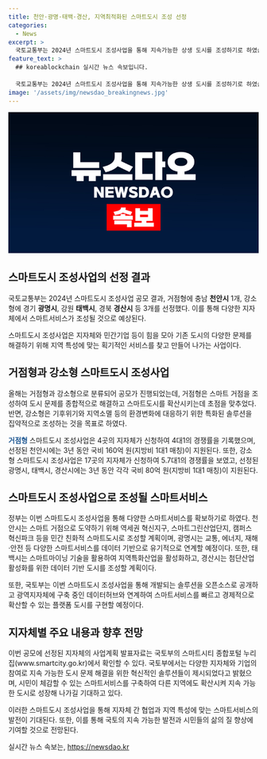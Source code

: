 ```yaml
---
title: 천안·광명·태백·경산, 지역최적화된 스마트도시 조성 선정
categories:
  - News
excerpt: >
  국토교통부는 2024년 스마트도시 조성사업을 통해 지속가능한 상생 도시를 조성하기로 하였습니다. 이에 거점형과 강소형으로 나눠 공모를 진행하였고, 충남 천안시와 경기 광명시, 강원 태백시, 경북 경산시 등 4개 지자체를 선정하였습니다. 각 지자체는 지역 특성에 맞는 스마트서비스를 개발하여 도시 문제를 해결하고, 국비와 지방비를 매칭하여 지원받을 예정이며, 이에 대한 자세한 사항은 스마트시티 종합포털 누리집에서 확인 가능합니다. 이를 통해 국토부는 지속 가능한 도시로의 성장을 기대하고 있습니다.
feature_text: >
  ## koreablockchain 실시간 뉴스 속보입니다.

  국토교통부는 2024년 스마트도시 조성사업을 통해 지속가능한 상생 도시를 조성하기로 하였습니다. 이에 거점형과 강소형으로 나눠 공모를 진행하였고, 충남 천안시와 경기 광명시, 강원 태백시, 경북 경산시 등 4개 지자체를 선정하였습니다. 각 지자체는 지역 특성에 맞는 스마트서비스를 개발하여 도시 문제를 해결하고, 국비와 지방비를 매칭하여 지원받을 예정이며, 이에 대한 자세한 사항은 스마트시티 종합포털 누리집에서 확인 가능합니다. 이를 통해 국토부는 지속 가능한 도시로의 성장을 기대하고 있습니다.
image: '/assets/img/newsdao_breakingnews.jpg'
---
```


<p><img src="/assets/img/newsdao_breakingnews.jpg" alt="koreablockchain 속보" /></p>

<h2 data-ke-size="size26">스마트도시 조성사업의 선정 결과</h2>

<p>국토교통부는 2024년 스마트도시 조성사업 공모 결과, 거점형에 충남 <b>천안시</b> 1개, 강소형에 경기 <b>광명시</b>, 강원 <b>태백시</b>, 경북 <b>경산시</b> 등 3개를 선정했다. 이를 통해 다양한 지자체에서 스마트서비스가 조성될 것으로 예상된다.</p>

<p data-ke-size="size16">스마트도시 조성사업은 지자체와 민간기업 등이 힘을 모아 기존 도시의 다양한 문제를 해결하기 위해 지역 특성에 맞는 획기적인 서비스를 찾고 만들어 나가는 사업이다.</p>

<h2 data-ke-size="size26">거점형과 강소형 스마트도시 조성사업</h2>

<p>올해는 거점형과 강소형으로 분류되어 공모가 진행되었는데, 거점형은 스마트 거점을 조성하여 도시 문제를 종합적으로 해결하고 스마트도시를 확산시키는데 초점을 맞추었다. 반면, 강소형은 기후위기와 지역소멸 등의 환경변화에 대응하기 위한 특화된 솔루션을 집약적으로 조성하는 것을 목표로 하였다.</p>

<p><b><span style="color: #1a5490;">거점형</span></b> 스마트도시 조성사업은 4곳의 지자체가 신청하여 4대1의 경쟁률을 기록했으며, 선정된 천안시에는 3년 동안 국비 160억 원(지방비 1대1 매칭)이 지원된다. 또한, 강소형 스마트도시 조성사업은 17곳의 지자체가 신청하여 5.7대1의 경쟁률을 보였고, 선정된 광명시, 태백시, 경산시에는 3년 동안 각각 국비 80억 원(지방비 1대1 매칭)이 지원된다.</p>

<h2 data-ke-size="size26">스마트도시 조성사업으로 조성될 스마트서비스</h2>

<p>정부는 이번 스마트도시 조성사업을 통해 다양한 스마트서비스를 확보하기로 하였다. 천안시는 스마트 거점으로 도약하기 위해 역세권 혁신지구, 스마트그린산업단지, 캠퍼스 혁신파크 등을 민간 친화적 스마트도시로 조성할 계획이며, 광명시는 교통, 에너지, 재해·안전 등 다양한 스마트서비스를 데이터 기반으로 유기적으로 연계할 예정이다. 또한, 태백시는 스마트마이닝 기술을 활용하여 지역특화산업을 활성화하고, 경산시는 첨단산업 활성화를 위한 데이터 기반 도시를 조성할 계획이다.</p>

<p>또한, 국토부는 이번 스마트도시 조성사업을 통해 개발되는 솔루션을 오픈소스로 공개하고 광역지자체에 구축 중인 데이터허브와 연계하여 스마트서비스를 빠르고 경제적으로 확산할 수 있는 플랫폼 도시를 구현할 예정이다.</p>

<h2 data-ke-size="size26">지자체별 주요 내용과 향후 전망</h2>

<p>이번 공모에 선정된 지자체의 사업계획 발표자료는 국토부의 스마트시티 종합포털 누리집(www.smartcity.go.kr)에서 확인할 수 있다. 국토부에서는 다양한 지자체와 기업의 참여로 지속 가능한 도시 문제 해결을 위한 혁신적인 솔루션들이 제시되었다고 밝혔으며, 시민이 체감할 수 있는 스마트서비스를 구축하여 다른 지역에도 확산시켜 지속 가능한 도시로 성장해 나가길 기대하고 있다.</p>

<p>이러한 스마트도시 조성사업을 통해 지자체 간 협업과 지역 특성에 맞는 스마트서비스의 발전이 기대된다. 또한, 이를 통해 국토의 지속 가능한 발전과 시민들의 삶의 질 향상에 기여할 것으로 전망된다.</p>
실시간 뉴스 속보는, <a href="https://newsdao.kr" rel="dofollow">https://newsdao.kr</a>


